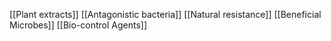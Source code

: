 [[Plant extracts]]
[[Antagonistic bacteria]]
[[Natural resistance]]
[[Beneficial Microbes]]
[[Bio-control Agents]]
